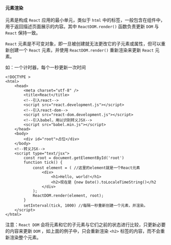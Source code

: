 #### 元素渲染

元素是构成 `React` 应用的最小单元，类似于 `html` 中的标签，一般包含在组件中，用于返回描述页面展示的内容。其中 `ReactDOM.render()` 函数负责更新 `DOM` 与 `React` 保持一致。

`React` 元素是不可变对象，即一旦被创建就无法更改它的子元素或属性，但可以重新创建一个 `React` 元素，并使用 `ReactDOM.render()` 重新渲染来更新 `React` 元素。

如：一个计时器，每个一秒更新一次时间

```react
<!DOCTYPE >
<html>
	<head>
		<meta charset="utf-8" />
		<title>React</title>
		<!--引入react-->
		<script src="react.development.js"></script>
		<!--引入react-dom-->
		<script src="react-dom.development.js"></script>
		<!--引入babel，用以识别转义JSX-->
		<script src="babel.min.js"></script>
	</head>
	<body>
		<div id="root">占位</div>
	</body>
	<!--转义JSX-->
	<script type="text/jsx">
        const root = document.getElementById('root')
	    function tick() {
            const element = ( //这里的element就是一个React元素
                <div>
                    <h1>Hello, world!</h1>
                    <h2>现在是 {new Date().toLocaleTimeString()</h2
                </div>
            );
            ReactDOM.render(element, root);
        }
        setInterval(tick, 1000) //每隔一秒重新创建一个元素，并渲染。
    </script>
</html>
```

注意：`React DOM` 会将元素和它的子元素与它们之前的状态进行比较，只更新必要的内容来更新 `DOM` ，如上面的例子中，只会重新渲染 `<h2>` 标签的内容，而不会重新渲染整个元素。